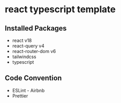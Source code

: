 # react typescript template

## Installed Packages

-   react v18
-   react-query v4
-   react-router-dom v6
-   tailwindcss
-   typescript

## Code Convention

-   ESLint - Airbnb
-   Prettier
